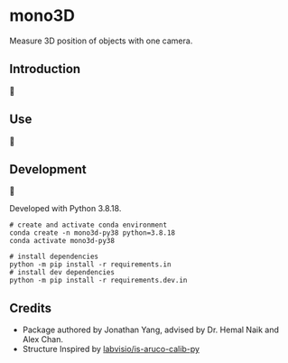 # mono3D

Measure 3D position of objects with one camera.

## Introduction

🚧

## Use

🚧

## Development

🚧

Developed with Python 3.8.18.

```shell
# create and activate conda environment
conda create -n mono3d-py38 python=3.8.18
conda activate mono3d-py38

# install dependencies
python -m pip install -r requirements.in
# install dev dependencies
python -m pip install -r requirements.dev.in

```

## Credits

- Package authored by Jonathan Yang, advised by Dr. Hemal Naik and Alex Chan.
- Structure Inspired by [labvisio/is-aruco-calib-py](https://github.com/labvisio/is-aruco-calib-py)
